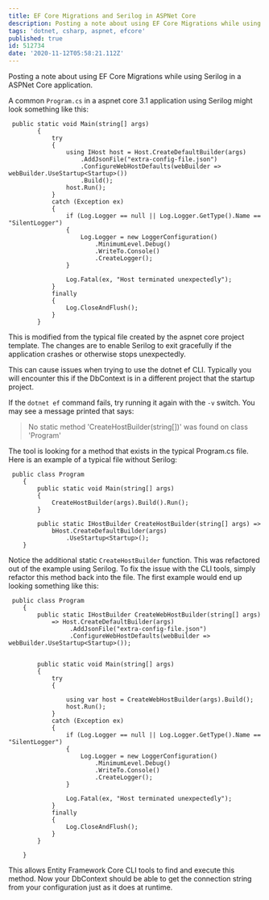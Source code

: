 ```yaml
---
title: EF Core Migrations and Serilog in ASPNet Core
description: Posting a note about using EF Core Migrations while using Serilog in a ASPNet Core application.  A co...
tags: 'dotnet, csharp, aspnet, efcore'
published: true
id: 512734
date: '2020-11-12T05:58:21.112Z'
---
```

Posting a note about using EF Core Migrations while using Serilog in a ASPNet Core application.

A common `Program.cs` in a aspnet core 3.1 application using Serilog might look something like this:

```
 public static void Main(string[] args)
        {
            try
            {
                using IHost host = Host.CreateDefaultBuilder(args)
                    .AddJsonFile("extra-config-file.json")
                    .ConfigureWebHostDefaults(webBuilder => webBuilder.UseStartup<Startup>())
                    .Build();
                host.Run();
            }
            catch (Exception ex)
            {
                if (Log.Logger == null || Log.Logger.GetType().Name == "SilentLogger")
                {
                    Log.Logger = new LoggerConfiguration()
                        .MinimumLevel.Debug()
                        .WriteTo.Console()
                        .CreateLogger();
                }

                Log.Fatal(ex, "Host terminated unexpectedly");
            }
            finally
            {
                Log.CloseAndFlush();
            }
        }
``` 

This is modified from the typical file created by the aspnet core project template. The changes are to enable Serilog to exit gracefully if the application crashes or otherwise stops unexpectedly.

This can cause issues when trying to use the dotnet ef CLI. Typically you will encounter this if the DbContext is in a different project that the startup project.

If the `dotnet ef` command fails, try running it again with the `-v` switch. You may see a message printed that says:
> No static method 'CreateHostBuilder(string[])' was found on class 'Program'

The tool is looking for a method that exists in the typical Program.cs file. Here is an example of a typical file without Serilog:
```
 public class Program
    {
        public static void Main(string[] args)
        {
            CreateHostBuilder(args).Build().Run();
        }
 
        public static IHostBuilder CreateHostBuilder(string[] args) =>
            bHost.CreateDefaultBuilder(args)
                .UseStartup<Startup>();
    }
```
Notice the additional static `CreateHostBuilder` function. This was refactored out of the example using Serilog. To fix the issue with the CLI tools, simply refactor this method back into the file. The first example would end up looking something like this:

```
 public class Program
    {
        public static IHostBuilder CreateWebHostBuilder(string[] args) 
            => Host.CreateDefaultBuilder(args)
                 .AddJsonFile("extra-config-file.json")
                 .ConfigureWebHostDefaults(webBuilder => webBuilder.UseStartup<Startup>());


        public static void Main(string[] args)
        {
            try
            {

                using var host = CreateWebHostBuilder(args).Build();
                host.Run();
            }
            catch (Exception ex)
            {
                if (Log.Logger == null || Log.Logger.GetType().Name == "SilentLogger")
                {
                    Log.Logger = new LoggerConfiguration()
                        .MinimumLevel.Debug()
                        .WriteTo.Console()
                        .CreateLogger();
                }

                Log.Fatal(ex, "Host terminated unexpectedly");
            }
            finally
            {
                Log.CloseAndFlush();
            }
        }

    }

```

This allows Entity Framework Core CLI tools to find and execute this method. Now your DbContext should be able to get the connection string from your configuration just as it does at runtime.

